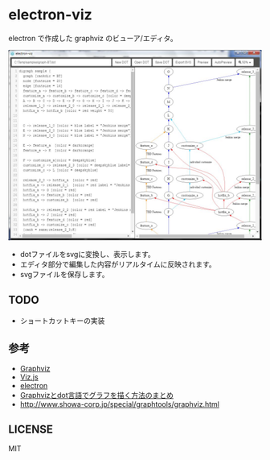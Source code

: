 # electron-viz

electron で作成した graphviz のビューア/エディタ。

![ss](ss.jpg)

* dotファイルをsvgに変換し、表示します。
* エディタ部分で編集した内容がリアルタイムに反映されます。
* svgファイルを保存します。

## TODO

* ショートカットキーの実装

## 参考

* [Graphviz](http://www.graphviz.org/Home.php)
* [Viz.js](https://github.com/mdaines/viz.js)
* [electron](http://electron.atom.io/)
* [Graphvizとdot言語でグラフを描く方法のまとめ](http://qiita.com/rubytomato@github/items/51779135bc4b77c8c20d)
* http://www.showa-corp.jp/special/graphtools/graphviz.html

## LICENSE

MIT

